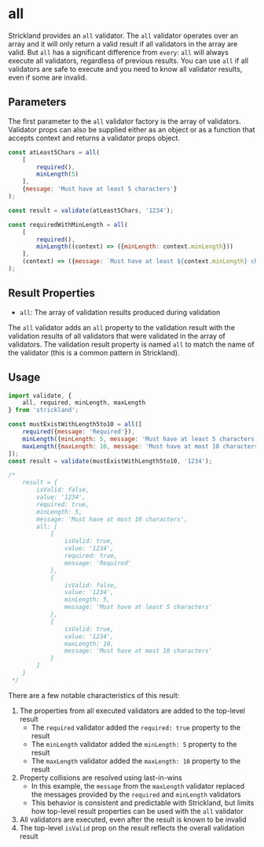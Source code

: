 # all

Strickland provides an `all` validator. The `all` validator operates over an array and it will only return a valid result if all validators in the array are valid. But `all` has a significant difference from `every`: `all` will always execute all validators, regardless of previous results. You can use `all` if all validators are safe to execute and you need to know all validator results, even if some are invalid.

## Parameters

The first parameter to the `all` validator factory is the array of validators. Validator props can also be supplied either as an object or as a function that accepts context and returns a validator props object.

```jsx
const atLeast5Chars = all(
    [
        required(),
        minLength(5)
    ],
    {message: 'Must have at least 5 characters'}
);

const result = validate(atLeast5Chars, '1234');

const requiredWithMinLength = all(
    [
        required(),
        minLength((context) => ({minLength: context.minLength}))
    ],
    (context) => ({message: `Must have at least ${context.minLength} characters`})
);
```

## Result Properties

* `all`: The array of validation results produced during validation

The `all` validator adds an `all` property to the validation result with the validation results of all validators that were validated in the array of validators. The validation result property is named `all` to match the name of the validator \(this is a common pattern in Strickland\).

## Usage

```jsx
import validate, {
    all, required, minLength, maxLength
} from 'strickland';

const mustExistWithLength5to10 = all([
    required({message: 'Required'}),
    minLength({minLength: 5, message: 'Must have at least 5 characters'}),
    maxLength({maxLength: 10, message: 'Must have at most 10 characters'})
]);
const result = validate(mustExistWithLength5to10, '1234');

/*
    result = {
        isValid: false,
        value: '1234',
        required: true,
        minLength: 5,
        message: 'Must have at most 10 characters',
        all: [
            {
                isValid: true,
                value: '1234',
                required: true,
                message: 'Required'
            },
            {
                isValid: false,
                value: '1234',
                minLength: 5,
                message: 'Must have at least 5 characters'
            },
            {
                isValid: true,
                value: '1234',
                maxLength: 10,
                message: 'Must have at most 10 characters'
            }
        ]
    }
 */
```

There are a few notable characteristics of this result:

1. The properties from all executed validators are added to the top-level result
   * The `required` validator added the `required: true` property to the result
   * The `minLength` validator added the `minLength: 5` property to the result
   * The `maxLength` validator added the `maxLength: 10` property to the result
2. Property collisions are resolved using last-in-wins
   * In this example, the `message` from the `maxLength` validator replaced the messages provided by the `required` and `minLength` validators
   * This behavior is consistent and predictable with Strickland, but limits how top-level result properties can be used with the `all` validator
3. All validators are executed, even after the result is known to be invalid
4. The top-level `isValid` prop on the result reflects the overall validation result
